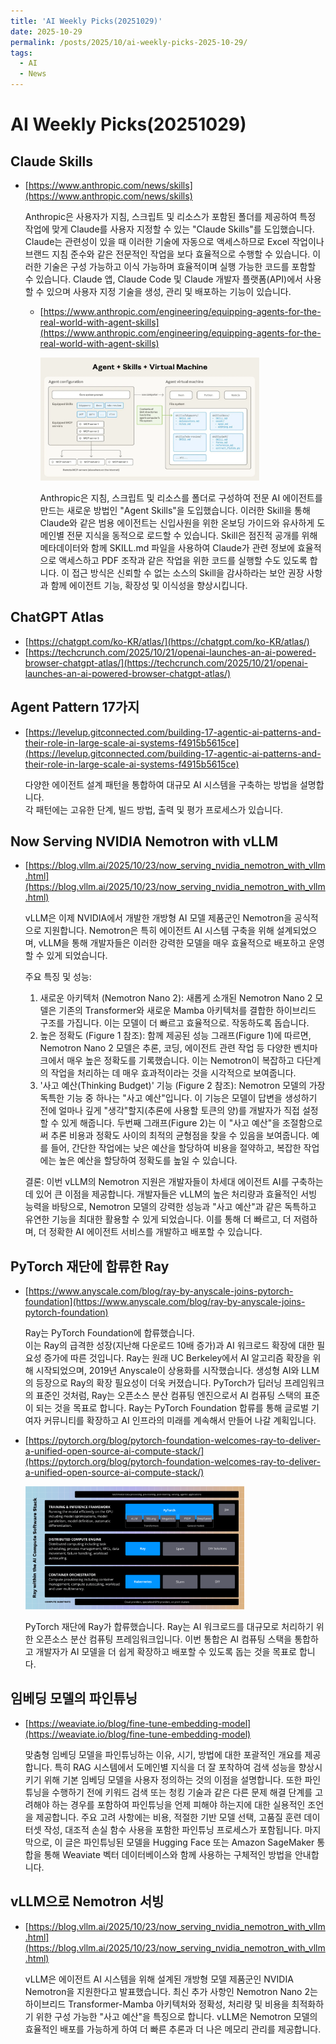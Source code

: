 ```yaml
---
title: 'AI Weekly Picks(20251029)'
date: 2025-10-29
permalink: /posts/2025/10/ai-weekly-picks-2025-10-29/
tags:
  - AI
  - News
---
```


# AI Weekly Picks(20251029)

## Claude Skills

- [https://www.anthropic.com/news/skills](https://www.anthropic.com/news/skills)

  Anthropic은 사용자가 지침, 스크립트 및 리소스가 포함된 폴더를 제공하여 특정 작업에 맞게 Claude를 사용자 지정할 수 있는 "Claude Skills"를 도입했습니다. Claude는 관련성이 있을 때 이러한 기술에 자동으로 액세스하므로 Excel 작업이나 브랜드 지침 준수와 같은 전문적인 작업을 보다 효율적으로 수행할 수 있습니다. 이러한 기술은 구성 가능하고 이식 가능하며 효율적이며 실행 가능한 코드를 포함할 수 있습니다. Claude 앱, Claude Code 및 Claude 개발자 플랫폼(API)에서 사용할 수 있으며 사용자 지정 기술을 생성, 관리 및 배포하는 기능이 있습니다.
    
    - [https://www.anthropic.com/engineering/equipping-agents-for-the-real-world-with-agent-skills](https://www.anthropic.com/engineering/equipping-agents-for-the-real-world-with-agent-skills)
        
      <img src="/images/post/weekly-picks/251029-1.png" alt="agent+skills+virtual machine" width="350"/>
      
      Anthropic은 지침, 스크립트 및 리소스를 폴더로 구성하여 전문 AI 에이전트를 만드는 새로운 방법인 "Agent Skills"을 도입했습니다. 이러한 Skill을 통해 Claude와 같은 범용 에이전트는 신입사원을 위한 온보딩 가이드와 유사하게 도메인별 전문 지식을 동적으로 로드할 수 있습니다. Skill은 점진적 공개를 위해 메타데이터와 함께 SKILL.md 파일을 사용하여 Claude가 관련 정보에 효율적으로 액세스하고 PDF 조작과 같은 작업을 위한 코드를 실행할 수도 있도록 합니다. 이 접근 방식은 신뢰할 수 없는 소스의 Skill을 감사하라는 보안 권장 사항과 함께 에이전트 기능, 확장성 및 이식성을 향상시킵니다.
        

## ChatGPT Atlas

- [https://chatgpt.com/ko-KR/atlas/](https://chatgpt.com/ko-KR/atlas/)
- [https://techcrunch.com/2025/10/21/openai-launches-an-ai-powered-browser-chatgpt-atlas/](https://techcrunch.com/2025/10/21/openai-launches-an-ai-powered-browser-chatgpt-atlas/)

## Agent Pattern 17가지

- [https://levelup.gitconnected.com/building-17-agentic-ai-patterns-and-their-role-in-large-scale-ai-systems-f4915b5615ce](https://levelup.gitconnected.com/building-17-agentic-ai-patterns-and-their-role-in-large-scale-ai-systems-f4915b5615ce)

  다양한 에이전트 설계 패턴을 통합하여 대규모 AI 시스템을 구축하는 방법을 설명합니다.  
  각 패턴에는 고유한 단계, 빌드 방법, 출력 및 평가 프로세스가 있습니다.
    

## Now Serving NVIDIA Nemotron with vLLM

- [https://blog.vllm.ai/2025/10/23/now_serving_nvidia_nemotron_with_vllm.html](https://blog.vllm.ai/2025/10/23/now_serving_nvidia_nemotron_with_vllm.html)

  vLLM은 이제 NVIDIA에서 개발한 개방형 AI 모델 제품군인 Nemotron을 공식적으로 지원합니다. Nemotron은 특히 에이전트 AI 시스템 구축을 위해 설계되었으며, vLLM을 통해 개발자들은 이러한 강력한 모델을 매우 효율적으로 배포하고 운영할 수 있게 되었습니다.
    
  주요 특징 및 성능:
    1. 새로운 아키텍처 (Nemotron Nano 2): 새롭게 소개된 Nemotron Nano 2 모델은 기존의 Transformer와 새로운 Mamba 아키텍처를 결합한 하이브리드 구조를 가집니다. 이는 모델이 더 빠르고 효율적으로. 작동하도록 돕습니다.
    2. 높은 정확도 (Figure 1 참조): 함께 제공된 성능 그래프(Figure 1)에 따르면, Nemotron Nano 2 모델은 추론, 코딩, 에이전트 관련 작업 등 다양한 벤치마크에서 매우 높은 정확도를 기록했습니다. 이는 Nemotron이 복잡하고 다단계의 작업을 처리하는 데 매우 효과적이라는 것을 시각적으로 보여줍니다.
    3. '사고 예산(Thinking Budget)' 기능 (Figure 2 참조): Nemotron 모델의 가장 독특한 기능 중 하나는 "사고 예산"입니다. 이 기능은 모델이 답변을 생성하기 전에 얼마나 깊게 "생각"할지(추론에 사용할 토큰의 양)를 개발자가 직접 설정할 수 있게 해줍니다. 두번째 그래프(Figure 2)는 이 "사고 예산"을 조절함으로써 추론 비용과 정확도 사이의 최적의 균형점을 찾을 수 있음을 보여줍니다. 예를 들어, 간단한 작업에는 낮은 예산을 할당하여 비용을 절약하고, 복잡한 작업에는 높은 예산을 할당하여 정확도를 높일 수 있습니다.
    
  결론:
    이번 vLLM의 Nemotron 지원은 개발자들이 차세대 에이전트 AI를 구축하는 데 있어 큰 이점을 제공합니다. 개발자들은 vLLM의 높은 처리량과 효율적인 서빙 능력을 바탕으로, Nemotron 모델의 강력한 성능과 "사고 예산"과 같은 독특하고 유연한 기능을 최대한 활용할 수 있게 되었습니다. 이를 통해 더 빠르고, 더 저렴하며, 더 정확한 AI 에이전트 서비스를 개발하고 배포할 수 있습니다.
    

## PyTorch 재단에 합류한 Ray

- [https://www.anyscale.com/blog/ray-by-anyscale-joins-pytorch-foundation](https://www.anyscale.com/blog/ray-by-anyscale-joins-pytorch-foundation)

  Ray는 PyTorch Foundation에 합류했습니다.  
  이는 Ray의 급격한 성장(지난해 다운로드 10배 증가)과 AI 워크로드 확장에 대한 필요성 증가에 따른 것입니다. Ray는 원래 UC Berkeley에서 AI 알고리즘 확장을 위해 시작되었으며, 2019년 Anyscale이 상용화를 시작했습니다. 생성형 AI와 LLM의 등장으로 Ray의 확장 필요성이 더욱 커졌습니다. PyTorch가 딥러닝 프레임워크의 표준인 것처럼, Ray는 오픈소스 분산 컴퓨팅 엔진으로서 AI 컴퓨팅 스택의 표준이 되는 것을 목표로 합니다. Ray는 PyTorch Foundation 합류를 통해 글로벌 기여자 커뮤니티를 확장하고 AI 인프라의 미래를 계속해서 만들어 나갈 계획입니다.
    
- [https://pytorch.org/blog/pytorch-foundation-welcomes-ray-to-deliver-a-unified-open-source-ai-compute-stack/](https://pytorch.org/blog/pytorch-foundation-welcomes-ray-to-deliver-a-unified-open-source-ai-compute-stack/)
    
  <img src="/images/post/weekly-picks/251029-2.png" alt="ray within the ai compute software stack" width="350"/>

  PyTorch 재단에 Ray가 합류했습니다. Ray는 AI 워크로드를 대규모로 처리하기 위한 오픈소스 분산 컴퓨팅 프레임워크입니다. 이번 통합은 AI 컴퓨팅 스택을 통합하고 개발자가 AI 모델을 더 쉽게 확장하고 배포할 수 있도록 돕는 것을 목표로 합니다.
    

## 임베딩 모델의 파인튜닝

- [https://weaviate.io/blog/fine-tune-embedding-model](https://weaviate.io/blog/fine-tune-embedding-model)

  맞춤형 임베딩 모델을 파인튜닝하는 이유, 시기, 방법에 대한 포괄적인 개요를 제공합니다. 특히 RAG 시스템에서 도메인별 지식을 더 잘 포착하여 검색 성능을 향상시키기 위해 기본 임베딩 모델을 사용자 정의하는 것의 이점을 설명합니다. 또한 파인튜닝을 수행하기 전에 키워드 검색 또는 청킹 기술과 같은 다른 문제 해결 단계를 고려해야 하는 경우를 포함하여 파인튜닝을 언제 피해야 하는지에 대한 실용적인 조언을 제공합니다. 주요 고려 사항에는 비용, 적절한 기반 모델 선택, 고품질 훈련 데이터셋 작성, 대조적 손실 함수 사용을 포함한 파인튜닝 프로세스가 포함됩니다. 마지막으로, 이 글은 파인튜닝된 모델을 Hugging Face 또는 Amazon SageMaker 통합을 통해 Weaviate 벡터 데이터베이스와 함께 사용하는 구체적인 방법을 안내합니다.
    

## vLLM으로 Nemotron 서빙

- [https://blog.vllm.ai/2025/10/23/now_serving_nvidia_nemotron_with_vllm.html](https://blog.vllm.ai/2025/10/23/now_serving_nvidia_nemotron_with_vllm.html)

  vLLM은 에이전트 AI 시스템을 위해 설계된 개방형 모델 제품군인 NVIDIA Nemotron을 지원한다고 발표했습니다. 최신 추가 사항인 Nemotron Nano 2는 하이브리드 Transformer-Mamba 아키텍처와 정확성, 처리량 및 비용을 최적화하기 위한 구성 가능한 "사고 예산"을 특징으로 합니다. vLLM은 Nemotron 모델의 효율적인 배포를 가능하게 하여 더 빠른 추론과 더 나은 메모리 관리를 제공합니다.